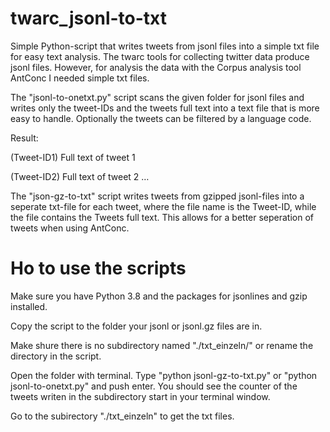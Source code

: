 # twarc_jsonl-to-txt

Simple Python-script that writes tweets from jsonl files into a simple txt file for easy text analysis.
The twarc tools for collecting twitter data produce jsonl files. However, for analysis the data with the Corpus analysis tool AntConc I needed simple txt files. 

The "jsonl-to-onetxt.py" script scans the given folder for jsonl files and writes only the tweet-IDs and the tweets full text into a text file that is more easy to handle. Optionally the tweets can be filtered by a language code.

Result:

(Tweet-ID1) Full text of tweet 1

(Tweet-ID2) Full text of tweet 2
…

The "json-gz-to-txt" script writes tweets from gzipped jsonl-files into a seperate txt-file for each tweet, where the file name is the Tweet-ID, while the file contains the Tweets full text. This allows for a better seperation of tweets when using AntConc.

# Ho to use the scripts

Make sure you have Python 3.8 and the packages for jsonlines and gzip installed.

Copy the script to the folder your jsonl or jsonl.gz files are in. 

Make shure there is no subdirectory named "./txt_einzeln/" or rename the directory in the script.

Open the folder with terminal. Type "python jsonl-gz-to-txt.py" or "python jsonl-to-onetxt.py" and push enter. You should see the counter of the tweets writen in the subdirectory start in your terminal window.

Go to the subirectory "./txt_einzeln" to get the txt files.

